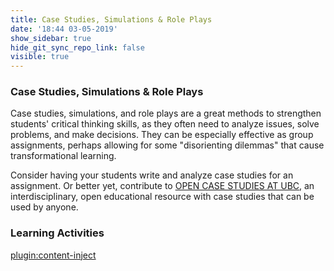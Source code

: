 ```yaml
---
title: Case Studies, Simulations & Role Plays
date: '18:44 03-05-2019'
show_sidebar: true
hide_git_sync_repo_link: false
visible: true
---
```


### Case Studies, Simulations & Role Plays

Case studies, simulations, and role plays are a great methods to strengthen students' critical thinking skills, as they often need to analyze issues, solve problems, and make decisions. They can be especially effective as group assignments, perhaps allowing for some "disorienting dilemmas" that cause transformational learning.

Consider having your students write and analyze case studies for an assignment.  Or better yet, contribute to [OPEN CASE STUDIES AT UBC](https://cases.open.ubc.ca/), an interdisciplinary, open educational resource with case studies that can be used by anyone.

### Learning Activities
[plugin:content-inject](../../_4-7)
